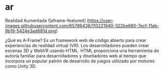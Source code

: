 # ar
Realidad Aumentada
![aframe-featured]
(https://user-images.githubusercontent.com/65786438/110221940-322be680-7ecf-11eb-9b19-5424e3ad681d.png)

¿Qué es A-Frame? Es un framework web de código abierto para crear experiencias de realidad virtual (VR). Los desarrolladores pueden crear escenas 3D y WebVR usando HTML. HTML proporciona una herramienta de autoría familiar para desarrolladores y diseñadores web al tiempo que incorpora un popular patrón de desarrollo de juegos utilizado por motores como Unity 3D.
